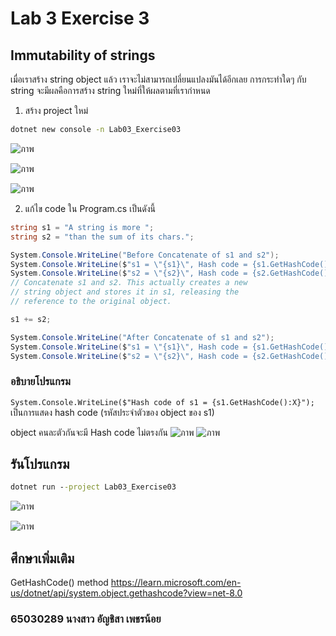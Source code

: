 # Lab 3 Exercise 3

## Immutability of strings

เมื่อเราสร้าง string object แล้ว เราจะไม่สามารถเปลี่ยนแปลงมันได้อีกเลย การกระทำใดๆ กับ string จะมีผลคือการสร้าง string  ใหม่ที่ให้ผลตามที่เรากำหนด

1. สร้าง project ใหม่

```cmd
dotnet new console -n Lab03_Exercise03
```
![ภาพ](https://github.com/AnchisaPhetnoi/03376836-OOP-2566-Lab-03/assets/144197034/cb12eb26-6637-4a25-b832-8c5039024ee2)

![ภาพ](https://github.com/AnchisaPhetnoi/03376836-OOP-2566-Lab-03/assets/144197034/36e67562-53ee-433c-9780-7cd1dff868d1)

![ภาพ](https://github.com/AnchisaPhetnoi/03376836-OOP-2566-Lab-03/assets/144197034/0f36cbc9-b063-448c-8756-8aec497ea461)

2. แก้ไข code ใน Program.cs เป็นดังนี้

```cs
string s1 = "A string is more ";
string s2 = "than the sum of its chars.";

System.Console.WriteLine("Before Concatenate of s1 and s2");
System.Console.WriteLine($"s1 = \"{s1}\", Hash code = {s1.GetHashCode():X}");
System.Console.WriteLine($"s2 = \"{s2}\", Hash code = {s2.GetHashCode():X}");
// Concatenate s1 and s2. This actually creates a new
// string object and stores it in s1, releasing the
// reference to the original object.

s1 += s2;

System.Console.WriteLine("After Concatenate of s1 and s2");
System.Console.WriteLine($"s1 = \"{s1}\", Hash code = {s1.GetHashCode():X}");
System.Console.WriteLine($"s2 = \"{s2}\", Hash code = {s2.GetHashCode():X}");
```

### อธิบายโปรแกรม

`System.Console.WriteLine($"Hash code of s1 = {s1.GetHashCode():X}");`
เป็นการแสดง hash code (รหัสประจำตัวของ object ของ s1)

object คนละตัวกันจะมี Hash code ไม่ตรงกัน
![ภาพ](https://github.com/AnchisaPhetnoi/03376836-OOP-2566-Lab-03/assets/144197034/cb12eb26-6637-4a25-b832-8c5039024ee2)
![ภาพ](https://github.com/AnchisaPhetnoi/03376836-OOP-2566-Lab-03/assets/144197034/9a21ce24-f654-4e12-8cbc-a30ab51592cb)

## รันโปรแกรม

```cmd
dotnet run --project Lab03_Exercise03
```
![ภาพ](https://github.com/AnchisaPhetnoi/03376836-OOP-2566-Lab-03/assets/144197034/6e2893ab-a590-42af-a0f5-90992f343b1f)

![ภาพ](https://github.com/AnchisaPhetnoi/03376836-OOP-2566-Lab-03/assets/144197034/35ea3b72-200d-4a84-81bc-cc8998c2062a)

## ศึกษาเพิ่มเติม

GetHashCode() method
<https://learn.microsoft.com/en-us/dotnet/api/system.object.gethashcode?view=net-8.0>

### 65030289 นางสาว อัญชิสา เพชรน้อย
